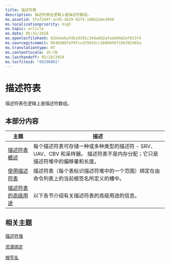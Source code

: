 ```yaml
---
title: 描述符表
description: 描述符表在逻辑上是描述符数组。
ms.assetid: 5faf294f-acd5-4b39-92f4-1d6b2abe3040
ms.localizationpriority: high
ms.topic: article
ms.date: 05/31/2018
ms.openlocfilehash: 82b4eebafdb1d391c34da0d2afade94d2ef013f4
ms.sourcegitcommit: 05483887ef8fccd79543cc1b89495f156702465a
ms.translationtype: HT
ms.contentlocale: zh-CN
ms.lasthandoff: 05/29/2019
ms.locfileid: "66296001"
---
```

# <a name="descriptor-tables"></a>描述符表

描述符表在逻辑上是描述符数组。

## <a name="in-this-section"></a>本部分内容



| 主题                                                                                 | 描述                                                                                                                                                                                                             |
|---------------------------------------------------------------------------------------|-------------------------------------------------------------------------------------------------------------------------------------------------------------------------------------------------------------------------|
| [描述符表概述](descriptor-tables-overview.md)<br/>               | 每个描述符表可存储一种或多种类型的描述符 - SRV、UAV、CBV 和采样器。 描述符表不是内存分配；它只是描述符堆中的偏移量和长度。<br/> |
| [使用描述符表](using-descriptor-tables.md)<br/>                     | 描述符表（每个表标识描述符堆中的一个范围）绑定在由命令列表上的当前根签名所定义的槽中。 <br/>                                                               |
| [描述符表的高级用途](advanced-use-of-descriptor-tables.md)<br/> | 以下各节介绍有关描述符表的高级用途的信息。<br/>                                                                                                                      |



 

## <a name="related-topics"></a>相关主题

<dl> <dt>

[描述符堆](descriptor-heaps.md)
</dt> <dt>

[资源绑定](resource-binding.md)
</dt> <dt>

[根签名](root-signatures.md)
</dt> </dl>

 

 





